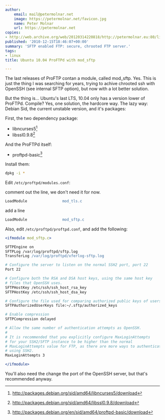 ```yaml
---
author:
    email: mail@petermolnar.net
    image: https://petermolnar.net/favicon.jpg
    name: Peter Molnar
    url: https://petermolnar.net
copies:
- http://web.archive.org/web/20120314220818/http://petermolnar.eu:80/linux-tech-coding/ubuntu-10-04-proftpd-with-mod_sftp
published: '2010-12-15T18:46:07+00:00'
summary: 'SFTP enabled FTP: secure, chrooted FTP server.'
tags:
- linux
title: Ubuntu 10.04 ProFTPd with mod_sftp

---
```


The last releases of ProFTP contan a module, called mod\_sftp. Yes. This
is just the thing I was searching for years, trying to achive chrooted
ssh with OpenSSH (see internal SFTP option), but now with a lot better
solution.

But the thing is... Ubuntu's last LTS, 10.04 only has a version lower of
ProFTPd. Compile? Yes, one solution, the hardcore way. The lazy way:
Debian Sid, the current unstable version, and it's packages:

First, the two dependency package:

-   libncurses5[^1]
-   libssl0.9.8[^2]

And the ProFTPd itself:

-   proftpd-basic[^3]

Install them:

```bash
dpkg -i *
```

Edit `/etc/proftpd/modules.conf`:

comment out the line, we don't need it for now.

```apache
LoadModule                mod_tls.c
```

add a line

```apache
LoadModule                mod_sftp.c
```

Also, edit `/etc/proftpd/proftpd.conf`, and add the following:

```apache
<ifmodule mod_sftp.c>

SFTPEngine on
SFTPLog /var/log/proftpd/sftp.log
TransferLog /var/log/proftpd/xferlog-sftp.log

# Configure the server to listen on the normal SSH2 port, port 22
Port 22

# Configure both the RSA and DSA host keys, using the same host key
# files that OpenSSH uses.
SFTPHostKey /etc/ssh/ssh_host_rsa_key
SFTPHostKey /etc/ssh/ssh_host_dsa_key

# Configure the file used for comparing authorized public keys of users.
SFTPAuthorizedUserKeys file:~/.sftp/authorized_keys

# Enable compression
SFTPCompression delayed

# Allow the same number of authentication attempts as OpenSSH.
#
# It is recommended that you explicitly configure MaxLoginAttempts
# for your SSH2/SFTP instance to be higher than the normal
# MaxLoginAttempts value for FTP, as there are more ways to authenticate
# using SSH2.
MaxLoginAttempts 3

</ifmodule>
```

You'll also need the change the port of the OpenSSH server, but that's
recommended anyway.

[^1]: <http://packages.debian.org/sid/amd64/libncurses5/download>

[^2]: <http://packages.debian.org/sid/amd64/libssl0.9.8/download>

[^3]: <http://packages.debian.org/en/sid/amd64/proftpd-basic/download>